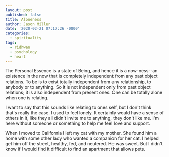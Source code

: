 ```yaml
---
layout: post
published: false
title: Aloneness
author: Jason Miller
date: '2020-02-21 07:17:26 -0800'
categories:
  - spirituality
tags:
  - ridhwan
  - psychology
  - heart
---
```


The Personal Essence is a state of Being, and hence it is a now-ness--an
existence in the now that is completely independent from any past object
relations. To be is to exist totally independent from any relationship, to
anybody or to anything. So it is not independent only from past object
relations; it is also independent from present ones. One can be totally alone
when one is relating.

I want to say that this sounds like relating to ones self, but I don't think
that's really the case. I used to feel lonely. It certainly would have a sense
of others in it, like they all didn't invite me to anything, they don't like me.
I'm here without someone or something to help me feel love and support.

When I moved to California I left my cat with my mother. She found him a home
with some other lady who wanted a companion for her cat. I helped get him off
the street, healthy, fed, and neutered. He was sweet. But I didn't know if
I would find it difficult to find an apartment that allows pets.
